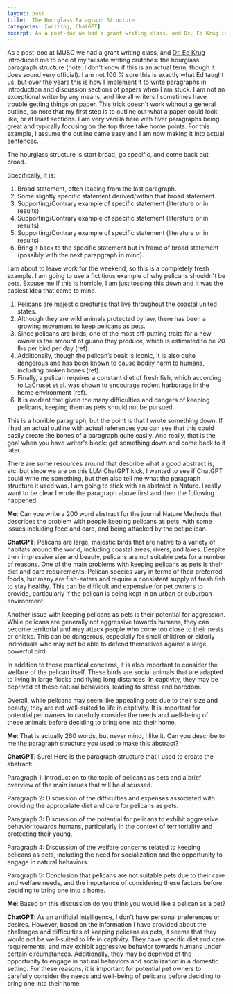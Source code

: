 ```yaml
---
layout: post
title:  The Hourglass Paragraph Structure
categories: [writing, ChatGPT]
excerpt: As a post-doc we had a grant writing class, and Dr. Ed Krug introduced to me to one of my failsafe writing crutches: the hourglass paragraph structure 
---
```


As a post-doc at MUSC we had a grant writing class, and [Dr. Ed Krug](https://education.musc.edu/MUSCApps/facultydirectory/Krug-Edward) introduced me to one of my failsafe writing crutches: the hourglass paragraph structure (note: I don't know if this is an actual term, though it does sound very official). I am not 100 % sure this is exactly what Ed taught us, but over the years this is how I implement it to write paragraphs in introduction and discussion sections of papers when I am stuck. I am not an exceptional writer by any means, and like all writers I sometimes have trouble getting things on paper. This trick doesn't work without a general outline, so note that my first step is to outline out what a paper could look like, or at least sections. I am very vanilla here with fiver paragraphs being great and typically focusing on the top three take home points. For this example, I assume the outline came easy and I am now making it into actual sentences. 

The hourglass structure is start broad, go specific, and come back out broad.

Specifically, it is:
1. Broad statement, often leading from the last paragraph.
2. Some slightly specific statement derived/within that broad statement.
3. Supporting/Contrary example of specific statement (literature or in results).
4. Supporting/Contrary example of specific statement (literature or in results).
5. Supporting/Contrary example of specific statement (literature or in results).
6. Bring it back to the specific statement but in frame of broad statement (possibly with the next parapgraph in mind).


I am about to leave work for the weekend, so this is a completely fresh example. I am going to use a fictitious example of why pelicans shouldn't be pets. Excuse me if this is horrible, I am just tossing this down and it was the easiest idea that came to mind.

1. Pelicans are majestic creatures that live throughout the coastal united states.
2. Although they are wild animals protected by law, there has been a growing movement to keep pelicans as pets.
3. Since pelicans are birds, one of the most off-putting traits for a new owner is the amount of guano they produce, which is estimated to be 20 lbs per bird per day (ref).
4. Additionally, though the pelican’s beak is iconic, it is also quite dangerous and has been known to cause bodily harm to humans, including broken bones (ref).
5. Finally, a pelican requires a constant diet of fresh fish, which according to LaCruset et al. was shown to encourage rodent harborage in the home environment (ref).
6. It is evident that given the many difficulties and dangers of keeping pelicans, keeping them as pets should not be pursued.

This is a horrible paragraph, but the point is that I wrote something down. If I had an actual outline with actual references you can see that this could easily create the bones of a paragraph quite easily. And really, that is the goal when you have writer's block: get something down and come back to it later.

There are some resources around that describe what a good abstract is, etc. but since we are on this LLM ChatGPT kick, I wanted to see if ChatGPT could write me something, but then also tell me what the paragraph structure it used was. I am going to stick with an abstract in Nature. I really want to be clear I wrote the paragraph above first and then the following happened.

**Me**: Can you write a 200 word abstract for the journal Nature Methods that describes the problem with people keeping pelicans as pets, with some issues including feed and care, and being attacked by the pet pelican.

**ChatGPT**: Pelicans are large, majestic birds that are native to a variety of habitats around the world, including coastal areas, rivers, and lakes. Despite their impressive size and beauty, pelicans are not suitable pets for a number of reasons. One of the main problems with keeping pelicans as pets is their diet and care requirements. Pelican species vary in terms of their preferred foods, but many are fish-eaters and require a consistent supply of fresh fish to stay healthy. This can be difficult and expensive for pet owners to provide, particularly if the pelican is being kept in an urban or suburban environment.

Another issue with keeping pelicans as pets is their potential for aggression. While pelicans are generally not aggressive towards humans, they can become territorial and may attack people who come too close to their nests or chicks. This can be dangerous, especially for small children or elderly individuals who may not be able to defend themselves against a large, powerful bird.

In addition to these practical concerns, it is also important to consider the welfare of the pelican itself. These birds are social animals that are adapted to living in large flocks and flying long distances. In captivity, they may be deprived of these natural behaviors, leading to stress and boredom.

Overall, while pelicans may seem like appealing pets due to their size and beauty, they are not well-suited to life in captivity. It is important for potential pet owners to carefully consider the needs and well-being of these animals before deciding to bring one into their home.

**Me**: That is actually 260 words, but never mind, I like it. Can you describe to me the paragraph structure you used to make this abstract?

**ChatGPT**: Sure! Here is the paragraph structure that I used to create the abstract:

Paragraph 1: Introduction to the topic of pelicans as pets and a brief overview of the main issues that will be discussed.

Paragraph 2: Discussion of the difficulties and expenses associated with providing the appropriate diet and care for pelicans as pets.

Paragraph 3: Discussion of the potential for pelicans to exhibit aggressive behavior towards humans, particularly in the context of territoriality and protecting their young.

Paragraph 4: Discussion of the welfare concerns related to keeping pelicans as pets, including the need for socialization and the opportunity to engage in natural behaviors.

Paragraph 5: Conclusion that pelicans are not suitable pets due to their care and welfare needs, and the importance of considering these factors before deciding to bring one into a home.

**Me**: Based on this discussion do you think you would like a pelican as a pet?

**ChatGPT**: As an artificial intelligence, I don't have personal preferences or desires. However, based on the information I have provided about the challenges and difficulties of keeping pelicans as pets, it seems that they would not be well-suited to life in captivity. They have specific diet and care requirements, and may exhibit aggressive behavior towards humans under certain circumstances. Additionally, they may be deprived of the opportunity to engage in natural behaviors and socialization in a domestic setting. For these reasons, it is important for potential pet owners to carefully consider the needs and well-being of pelicans before deciding to bring one into their home.
 

&nbsp;  
&nbsp;  
&nbsp;  
